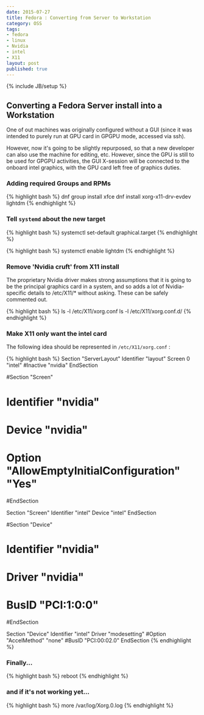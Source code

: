 ```yaml
---
date: 2015-07-27
title: Fedora : Converting from Server to Workstation
category: OSS
tags:
- fedora
- linux
- Nvidia
- intel
- X11
layout: post
published: true
---
```

{% include JB/setup %}

## Converting a Fedora Server install into a Workstation

One of out machines was originally configured without a GUI (since it 
was intended to purely run at GPU card in GPGPU mode, accessed via ssh).

However, now it's going to be slightly repurposed, so that a new developer
can also use the machine for editing, etc.  However, since the GPU is still
to be used for GPGPU activities, the GUI X-session will be connected 
to the onboard intel graphics, with the GPU card left free of graphics duties.

### Adding required Groups and RPMs

{% highlight bash %}
dnf group install xfce
dnf install xorg-x11-drv-evdev lightdm
{% endhighlight %}

### Tell ```systemd``` about the new target

{% highlight bash %}
systemctl set-default graphical.target
{% endhighlight %}

{% highlight bash %}
systemctl enable lightdm
{% endhighlight %}

### Remove 'Nvidia cruft' from X11 install

The proprietary Nvidia driver makes strong assumptions that it is going
to be the principal graphics card in a system, and so adds a lot of Nvidia-specific
details to /etc/X11/* without asking.  These can be safely commented out.

{% highlight bash %}
ls -l /etc/X11/xorg.conf
ls -l /etc/X11/xorg.conf.d/
{% endhighlight %}

### Make X11 only want the intel card

The following idea should be represented in ``/etc/X11/xorg.conf`` :

{% highlight bash %}
Section "ServerLayout"
    Identifier "layout"
    Screen 0 "intel"
    #Inactive "nvidia"
EndSection

#Section "Screen"
#    Identifier "nvidia"
#    Device "nvidia"
#    Option "AllowEmptyInitialConfiguration" "Yes"
#EndSection

Section "Screen"
    Identifier "intel"
    Device "intel"
EndSection

#Section "Device"
#    Identifier "nvidia"
#    Driver "nvidia"
#    BusID "PCI:1:0:0"
#EndSection

Section "Device"
    Identifier "intel"
    Driver "modesetting"
    #Option "AccelMethod"  "none"
    #BusID "PCI:00:02.0"
EndSection
{% endhighlight %}

### Finally...

{% highlight bash %}
reboot
{% endhighlight %}


### and if it's not working yet...
{% highlight bash %}
more /var/log/Xorg.0.log
{% endhighlight %}

